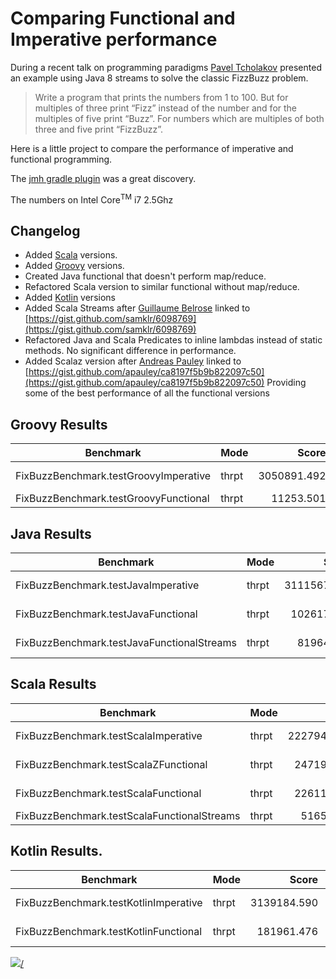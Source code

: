 # Comparing Functional and Imperative performance

During a recent talk on programming paradigms [Pavel Tcholakov](https://twitter.com/pavletko) presented an example using
Java 8 streams to solve the classic FizzBuzz problem.

> Write a program that prints the numbers from 1 to 100.
  But for multiples of three print “Fizz” instead of the number and for the multiples of five print “Buzz”.
  For numbers which are multiples of both three and five print “FizzBuzz”.

Here is a little project to compare the performance of imperative and functional programming.

The [jmh gradle plugin](https://github.com/melix/jmh-gradle-plugin) was a great discovery.


The numbers on Intel Core<sup>TM</sup> i7 2.5Ghz

## Changelog
* Added [Scala](http://www.scala-lang.org) versions.
* Added [Groovy](http://www.groovy-lang.org) versions.
* Created Java functional that doesn't perform map/reduce.
* Refactored Scala version to similar functional without map/reduce.
* Added [Kotlin](https://kotlinlang.org) versions
* Added Scala Streams after [Guillaume Belrose](https://twitter.com/gbelrose) linked to [https://gist.github.com/samklr/6098769](https://gist.github.com/samklr/6098769)
* Refactored Java and Scala Predicates to inline lambdas instead of static methods. No significant difference in performance.
* Added Scalaz version after [Andreas Pauley](https://twitter.com/apauley) linked to [https://gist.github.com/apauley/ca8197f5b9b822097c50](https://gist.github.com/apauley/ca8197f5b9b822097c50) Providing some of the best performance of all the functional versions

## Groovy Results
|Benchmark | Mode | Score|Error|Units|
|----------|------|-----:|----:|-----|
|FixBuzzBenchmark.testGroovyImperative       | thrpt |  3050891.492| ± 216981.853 | ops/s|
|FixBuzzBenchmark.testGroovyFunctional       | thrpt |    11253.501| ±    851.912 | ops/s|

## Java Results
|Benchmark | Mode | Score|Error|Units|
|----------|------|-----:|----:|-----|
|FixBuzzBenchmark.testJavaImperative         | thrpt |  3111567.460| ±  74396.877 | ops/s|
|FixBuzzBenchmark.testJavaFunctional         | thrpt |   102617.823| ±   5923.711 | ops/s|
|FixBuzzBenchmark.testJavaFunctionalStreams  | thrpt |    81964.718| ±   4424.578 | ops/s|

## Scala Results
|Benchmark | Mode | Score|Error|Units|
|----------|------|-----:|----:|-----|
|FixBuzzBenchmark.testScalaImperative        | thrpt |  2227947.335| ± 185515.263 | ops/s|
|FixBuzzBenchmark.testScalaZFunctional       | thrpt |   247194.265| ±  17232.884 | ops/s|
|FixBuzzBenchmark.testScalaFunctional        | thrpt |   226113.442| ±  16812.806 | ops/s|
|FixBuzzBenchmark.testScalaFunctionalStreams | thrpt |    51658.673| ±   6061.418 | ops/s|

## Kotlin Results.
|Benchmark | Mode | Score|Error|Units|
|----------|------|-----:|----:|-----|
|FixBuzzBenchmark.testKotlinImperative       | thrpt |  3139184.590| ± 143655.108 | ops/s|
|FixBuzzBenchmark.testKotlinFunctional       | thrpt |   181961.476| ±  13457.517 | ops/s|



[<img src="https://www.paypalobjects.com/en_US/i/btn/btn_donate_LG.gif">/<img>](https://www.paypal.com/cgi-bin/webscr?cmd=_donations&business=corneil%2eduplessis%40gmail%2ecom&lc=ZA&item_name=Corneil%20du%20Plessis&currency_code=USD&bn=PP%2dDonationsBF%3abtn_donateCC_LG%2egif%3aNonHosted)
